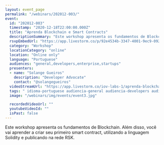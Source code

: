 ```yaml
---
layout: event_page
permalink: "/webinars/202012-003/"
event:
  id: "202012-003"
  timestamp: "2020-12-18T22:00:00.000Z"
  title: "Aprenda Blockchain e Smart Contracts"
  descriptionSummary: "Este workshop apresenta os fundamentos de Blockchain. Al m disso, voc vai aprender a criar seu primeiro smart contract, utilizando a lingua…"
  rsvpEmbedUrl: "https://app.livestorm.co/p/92e4534b-3347-4001-9ec9-0925c0dcaefc/form"
  category: "Workshop"
  locationCategory: "online"
  location: "Online only"
  language: "Portuguese"
  audiences: "general,developers,enterprise,startups"
  presenters:
  - name: "Solange Gueiros"
    description: "Developer Advocate"
    contact: "@solangegueiros"
  videoStreamUrl: "https://app.livestorm.co/iov-labs-1/aprenda-blockchain-e-smart-contracts"
  tags: " idioma-portuguese audiencia-general audiencia-developers audiencia-enterprise audiencia-startups"
  image: "/webinars/img/events/event3.jpg"

  recordedVideoUrl: ""
  youtubeVideoId: ""
  isPast: false
---
```



Este workshop apresenta os fundamentos de Blockchain. Além disso, você vai aprender a criar seu primeiro smart contract, utilizando a linguagem Solidity e publicando na rede RSK.

